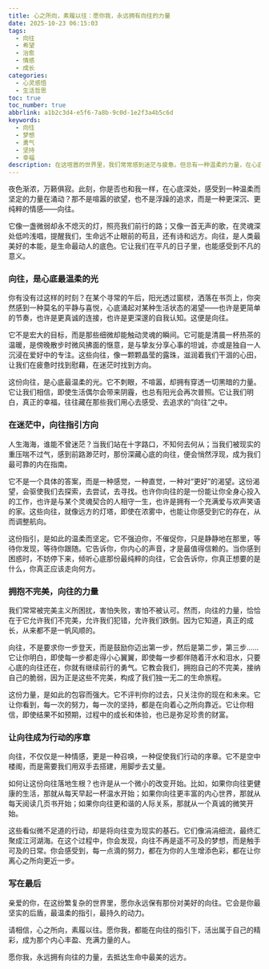 ```yaml
---
title: 心之所向，素履以往：愿你我，永远拥有向往的力量
date: 2025-10-23 06:15:03
tags:
  - 向往
  - 希望
  - 治愈
  - 情感
  - 成长
categories:
  - 心灵感悟
  - 生活哲思
toc: true
toc_number: true
abbrlink: a1b2c3d4-e5f6-7a8b-9c0d-1e2f3a4b5c6d
keywords:
  - 向往
  - 梦想
  - 勇气
  - 坚持
  - 幸福
description: 在这喧嚣的世界里，我们常常感到迷茫与疲惫。但总有一种温柔的力量，在心底悄然生长，那就是“向往”。它不是遥不可及的奢望，而是指引我们前行的微光，是生命中最深沉的爱与希望。这篇文章，想与你一同探寻这份向往的真谛，感受它如何治愈我们，激励我们，让我们在平凡的日子里，也能活出不凡的色彩。
---
```


夜色渐浓，万籁俱寂。此刻，你是否也和我一样，在心底深处，感受到一种温柔而坚定的力量在涌动？那不是喧嚣的欲望，也不是浮躁的追求，而是一种更深沉、更纯粹的情感——向往。

它像一盏微弱却永不熄灭的灯，照亮我们前行的路；又像一首无声的歌，在灵魂深处低吟浅唱，提醒我们，生命远不止眼前的苟且，还有诗和远方。向往，是人类最美好的本能，是生命最动人的底色。它让我们在平凡的日子里，也能感受到不凡的意义。

### 向往，是心底最温柔的光

你有没有过这样的时刻？在某个寻常的午后，阳光透过窗棂，洒落在书页上，你突然感到一种莫名的平静与喜悦，心底涌起对某种生活状态的渴望——也许是更简单的节奏，也许是更真诚的连接，也许是更深邃的自我认知。这便是向往。

它不是宏大的目标，而是那些细微却能触动灵魂的瞬间。它可能是清晨一杯热茶的温暖，是傍晚散步时微风拂面的惬意，是与挚友分享心事的坦诚，亦或是独自一人沉浸在爱好中的专注。这些向往，像一颗颗晶莹的露珠，滋润着我们干涸的心田，让我们在疲惫时找到慰藉，在迷茫时找到方向。

这份向往，是心底最温柔的光。它不刺眼，不喧嚣，却拥有穿透一切黑暗的力量。它让我们相信，即使生活偶尔会带来阴霾，也总有阳光会再次普照。它让我们明白，真正的幸福，往往藏在那些我们用心去感受、去追求的“向往”之中。

### 在迷茫中，向往指引方向

人生海海，谁能不曾迷茫？当我们站在十字路口，不知何去何从；当我们被现实的重压喘不过气，感到前路渺茫时，那份深藏心底的向往，便会悄然浮现，成为我们最可靠的内在指南。

它不是一个具体的答案，而是一种感觉，一种直觉，一种对“更好”的渴望。这份渴望，会驱使我们去探索，去尝试，去寻找。也许你向往的是一份能让你全身心投入的工作，也许是与某个灵魂契合的人相守一生，也许是拥有一个充满爱与欢声笑语的家。这些向往，就像远方的灯塔，即使在浓雾中，也能让你感受到它的存在，从而调整航向。

这份指引，是如此的温柔而坚定。它不强迫你，不催促你，只是静静地在那里，等待你发现，等待你跟随。它告诉你，你内心的声音，才是最值得信赖的。当你感到困惑时，不妨停下来，倾听心底那份最纯粹的向往，它会告诉你，你真正想要的是什么，你真正应该走向何方。

### 拥抱不完美，向往的力量

我们常常被完美主义所困扰，害怕失败，害怕不被认可。然而，向往的力量，恰恰在于它允许我们不完美，允许我们犯错，允许我们跌倒。因为它知道，真正的成长，从来都不是一帆风顺的。

向往，不是要求你一步登天，而是鼓励你迈出第一步，然后是第二步，第三步……它让你明白，即使每一步都走得小心翼翼，即使每一步都伴随着汗水和泪水，只要心底的向往还在，你就有继续前行的勇气。它教会我们，拥抱自己的不完美，接纳自己的脆弱，因为正是这些不完美，构成了我们独一无二的生命旅程。

这份力量，是如此的包容而强大。它不评判你的过去，只关注你的现在和未来。它让你看到，每一次的努力，每一次的坚持，都是在向着心之所向靠近。它让你相信，即使结果不如预期，过程中的成长和体验，也已是弥足珍贵的财富。

### 让向往成为行动的序章

向往，不仅仅是一种情感，更是一种召唤，一种促使我们行动的序章。它不是空中楼阁，而是需要我们用双手去搭建，用脚步去丈量。

如何让这份向往落地生根？也许是从一个微小的改变开始。比如，如果你向往更健康的生活，那就从每天早起一杯温水开始；如果你向往更丰富的内心世界，那就从每天阅读几页书开始；如果你向往更和谐的人际关系，那就从一个真诚的微笑开始。

这些看似微不足道的行动，却是将向往变为现实的基石。它们像涓涓细流，最终汇聚成江河湖海。在这个过程中，你会发现，向往不再是遥不可及的梦想，而是触手可及的日常。你会感受到，每一点滴的努力，都在为你的人生增添色彩，都在让你离心之所向更近一步。

### 写在最后

亲爱的你，在这纷繁复杂的世界里，愿你永远保有那份对美好的向往。它会是你最坚实的后盾，最温柔的指引，最持久的动力。

请相信，心之所向，素履以往。愿你我，都能在向往的指引下，活出属于自己的精彩，成为那个内心丰盈、充满力量的人。

愿你我，永远拥有向往的力量，去抵达生命中最美的远方。